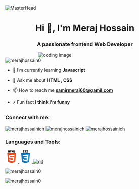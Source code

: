 ![MasterHead](https://1.bp.blogspot.com/-7A4WynwLsMw/XbBpCXG8fHI/AAAAAAAAMt4/uOa1bpLskYgrwGbllhSu2SDj_Mig8SXJQCLcBGAsYHQ/s1600/2000_600px.gif)
<h1 align="center">Hi 👋, I'm Meraj Hossain</h1>
<h3 align="center">A passionate frontend Web Developer</h3>
<img align="right" alt="coding image" src="https://img.freepik.com/free-vector/web-development-programmer-engineering-coding-website-augmented-reality-interface-screens-developer-project-engineer-programming-software-application-design-cartoon-illustration_107791-3863.jpg?w=996&t=st=1655308952~exp=1655309552~hmac=529558bc98aa15868179e1988c5aa4e3c4fea7d39130e8d57847f7f3efb7b2d8" width="400px">
 
<p align="left"> <img src="https://komarev.com/ghpvc/?username=merajhossain0&label=Profile%20views&color=0e75b6&style=flat" alt="merajhossain0" /> </p>

- 🌱 I’m currently learning **Javascript**

- 💬 Ask me about **HTML , CSS**

- 📫 How to reach me **samirmeraj60@gamil.com**

- ⚡ Fun fact **I think I'm funny**



<h3 align="left">Connect with me:</h3> 
<p align="left">
<a href="https://twitter.com/meraj_ich" target="_blank"><img align="center" src="https://raw.githubusercontent.com/rahuldkjain/github-profile-readme-generator/master/src/images/icons/Social/twitter.svg" alt="merajhossainich" height="30" width="40" /></a>
<a href="https://fb.com/merajhossainich" target="_blank"><img align="center" src="https://raw.githubusercontent.com/rahuldkjain/github-profile-readme-generator/master/src/images/icons/Social/facebook.svg" alt="merajhossainich" height="30" width="40" /></a>
<a href="https://instagram.com/meraj_ich" target="_blank"><img align="center" src="https://raw.githubusercontent.com/rahuldkjain/github-profile-readme-generator/master/src/images/icons/Social/instagram.svg" alt="merajhossainich" height="30" width="40" /></a>
</p>



<h3 align="left">Languages and Tools:</h3>
<p align="left">  
<a href="https://www.w3.org/html/" target="_blank" rel="noreferrer"> <img src="https://raw.githubusercontent.com/devicons/devicon/master/icons/html5/html5-original-wordmark.svg" alt="html5" width="40" height="40"/> </a> 
<a href="https://www.w3schools.com/css/" target="_blank" rel="noreferrer"> <img src="https://raw.githubusercontent.com/devicons/devicon/master/icons/css3/css3-original-wordmark.svg" alt="css3" width="40" height="40"/> </a>
<a href="https://git-scm.com/" target="_blank" rel="noreferrer"> <img src="https://www.vectorlogo.zone/logos/git-scm/git-scm-icon.svg" alt="git" width="40" height="40"/> </a> 
</p>
 
 
 

<p>&nbsp;<img align="left" src="https://github-readme-stats.vercel.app/api?username=merajhossain0&show_icons=true&locale=en" alt="merajhossain0" /></p>

<p><img align="left" margin-top="10px" src="https://github-readme-streak-stats.herokuapp.com/?user=merajhossain0&" alt="merajhossain0" /></p>

